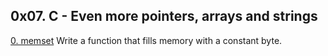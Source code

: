 ## 0x07. C - Even more pointers, arrays and strings
[0. memset]() Write a function that fills memory with a constant byte.      

